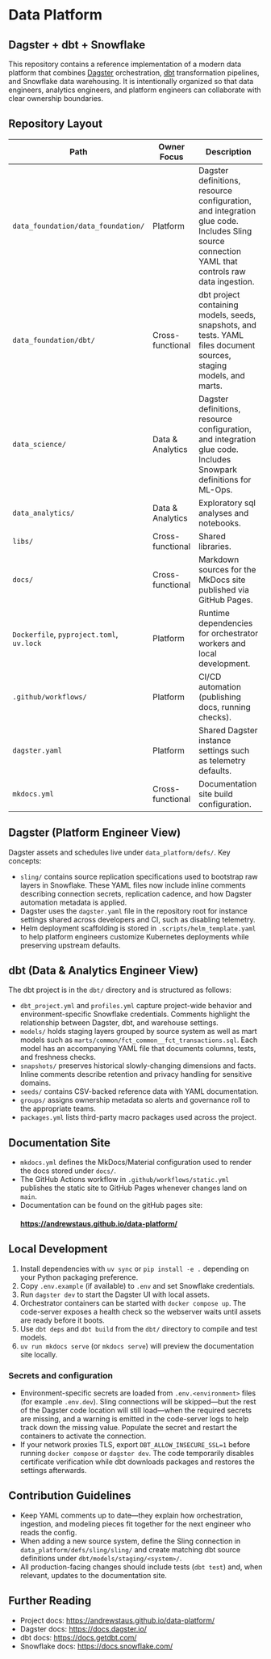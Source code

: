 # Data Platform
## Dagster + dbt + Snowflake

This repository contains a reference implementation of a modern data platform
that combines [Dagster](https://dagster.io/) orchestration, [dbt](https://www.getdbt.com/)
transformation pipelines, and Snowflake data warehousing. It is intentionally
organized so that data engineers, analytics engineers, and platform engineers
can collaborate with clear ownership boundaries.

## Repository Layout

| Path | Owner Focus | Description |
| --- | --- | --- |
| `data_foundation/data_foundation/` | Platform | Dagster definitions, resource configuration, and integration glue code. Includes Sling source connection YAML that controls raw data ingestion. |
| `data_foundation/dbt/` | Cross-functional | dbt project containing models, seeds, snapshots, and tests. YAML files document sources, staging models, and marts. |
| `data_science/` | Data & Analytics | Dagster definitions, resource configuration, and integration glue code. Includes Snowpark definitions for ML-Ops. |
| `data_analytics/` | Data & Analytics | Exploratory sql analyses and notebooks. |
| `libs/` | Cross-functional | Shared libraries. |
| `docs/` | Cross-functional | Markdown sources for the MkDocs site published via GitHub Pages. |
| `Dockerfile`, `pyproject.toml`, `uv.lock` | Platform | Runtime dependencies for orchestrator workers and local development. |
| `.github/workflows/` | Platform | CI/CD automation (publishing docs, running checks). |
| `dagster.yaml` | Platform | Shared Dagster instance settings such as telemetry defaults. |
| `mkdocs.yml` | Cross-functional | Documentation site build configuration. |

## Dagster (Platform Engineer View)

Dagster assets and schedules live under `data_platform/defs/`. Key concepts:

- `sling/` contains source replication specifications used to bootstrap raw
  layers in Snowflake. These YAML files now include inline comments describing
  connection secrets, replication cadence, and how Dagster automation metadata
  is applied.
- Dagster uses the `dagster.yaml` file in the repository root for instance
  settings shared across developers and CI, such as disabling telemetry.
- Helm deployment scaffolding is stored in `.scripts/helm_template.yaml` to
  help platform engineers customize Kubernetes deployments while preserving
  upstream defaults.

## dbt (Data & Analytics Engineer View)

The dbt project is in the `dbt/` directory and is structured as follows:

- `dbt_project.yml` and `profiles.yml` capture project-wide behavior and
  environment-specific Snowflake credentials. Comments highlight the
  relationship between Dagster, dbt, and warehouse settings.
- `models/` holds staging layers grouped by source system as well as mart
  models such as `marts/common/fct_common__fct_transactions.sql`. Each model has
  an accompanying YAML file that documents columns, tests, and freshness checks.
- `snapshots/` preserves historical slowly-changing dimensions and facts. Inline
  comments describe retention and privacy handling for sensitive domains.
- `seeds/` contains CSV-backed reference data with YAML documentation.
- `groups/` assigns ownership metadata so alerts and governance roll to the
  appropriate teams.
- `packages.yml` lists third-party macro packages used across the project.

## Documentation Site

- `mkdocs.yml` defines the MkDocs/Material configuration used to render the
  docs stored under `docs/`.
- The GitHub Actions workflow in `.github/workflows/static.yml` publishes the
  static site to GitHub Pages whenever changes land on `main`.
- Documentation can be found on the gitHub pages site:
  #### https://andrewstaus.github.io/data-platform/

## Local Development

1. Install dependencies with `uv sync` or `pip install -e .` depending on your
   Python packaging preference.
2. Copy `.env.example` (if available) to `.env` and set Snowflake credentials.
3. Run `dagster dev` to start the Dagster UI with local assets.
4. Orchestrator containers can be started with `docker compose up`. The
   code-server exposes a health check so the webserver waits until assets are
   ready before it boots.
5. Use `dbt deps` and `dbt build` from the `dbt/` directory to compile and test
   models.
6. `uv run mkdocs serve` (or `mkdocs serve`) will preview the documentation site
   locally.

### Secrets and configuration

- Environment-specific secrets are loaded from `.env.<environment>` files (for
  example `.env.dev`). Sling connections will be skipped—but the rest of the
  Dagster code location will still load—when the required secrets are missing,
  and a warning is emitted in the code-server logs to help track down the
  missing value. Populate the secret and restart the containers to activate the
  connection.
- If your network proxies TLS, export `DBT_ALLOW_INSECURE_SSL=1` before running
  `docker compose` or `dagster dev`. The code temporarily disables certificate
  verification while dbt downloads packages and restores the settings
  afterwards.

## Contribution Guidelines

- Keep YAML comments up to date—they explain how orchestration, ingestion, and
  modeling pieces fit together for the next engineer who reads the config.
- When adding a new source system, define the Sling connection in
  `data_platform/defs/sling/sling/` and create matching dbt source definitions
  under `dbt/models/staging/<system>/`.
- All production-facing changes should include tests (`dbt test`) and, when
  relevant, updates to the documentation site.

## Further Reading

- Project docs: <https://andrewstaus.github.io/data-platform/>
- Dagster docs: <https://docs.dagster.io/>
- dbt docs: <https://docs.getdbt.com/>
- Snowflake docs: <https://docs.snowflake.com/>